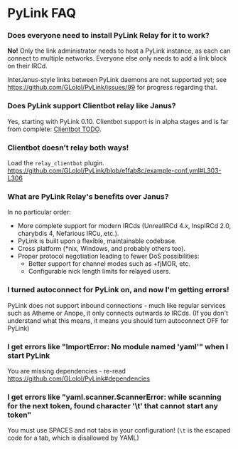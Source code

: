 # PyLink FAQ

### Does everyone need to install PyLink Relay for it to work?

**No!** Only the link administrator needs to host a PyLink instance, as each can connect to multiple networks. Everyone else only needs to add a link block on their IRCd.

InterJanus-style links between PyLink daemons are not supported yet; see https://github.com/GLolol/PyLink/issues/99 for progress regarding that.

### Does PyLink support Clientbot relay like Janus?

Yes, starting with PyLink 0.10. Clientbot support is in alpha stages and is far from complete: [Clientbot TODO](https://github.com/GLolol/PyLink/issues?q=is%3Aissue+is%3Aopen+label%3Aprotocols%2Fclientbot).

### Clientbot doesn't relay both ways!

Load the `relay_clientbot` plugin. https://github.com/GLolol/PyLink/blob/e1fab8c/example-conf.yml#L303-L306

### What are PyLink Relay's benefits over Janus?

In no particular order:
- More complete support for modern IRCds (UnrealIRCd 4.x, InspIRCd 2.0, charybdis 4, Nefarious IRCu, etc.).
- PyLink is built upon a flexible, maintainable codebase.
- Cross platform (*nix, Windows, and probably others too).
- Proper protocol negotiation leading to fewer DoS possibilities:
    - Better support for channel modes such as +fjMOR, etc.
    - Configurable nick length limits for relayed users.

### I turned autoconnect for PyLink on, and now I'm getting errors!

PyLink does not support inbound connections - much like regular services such as Atheme or Anope, it only connects outwards *to* IRCds. (If you don't understand what this means, it means you should turn autoconnect OFF for PyLink)

### I get errors like "ImportError: No module named 'yaml'" when I start PyLink

You are missing dependencies - re-read https://github.com/GLolol/PyLink#dependencies

### I get errors like "yaml.scanner.ScannerError: while scanning for the next token, found character '\t' that cannot start any token"

You must use SPACES and not tabs in your configuration! (`\t` is the escaped code for a tab, which is disallowed by YAML)
